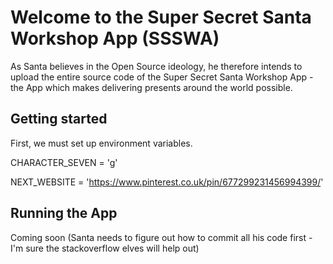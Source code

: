 # Welcome to the Super Secret Santa Workshop App (SSSWA)
As Santa believes in the Open Source ideology, he therefore intends to upload the entire source code of the Super Secret Santa Workshop App - the App which makes delivering presents around the world possible.

## Getting started
First, we must set up environment variables.

CHARACTER_SEVEN = 'g'

NEXT_WEBSITE = 'https://www.pinterest.co.uk/pin/677299231456994399/'

## Running the App
Coming soon (Santa needs to figure out how to commit all his code first - I'm sure the stackoverflow elves will help out)

